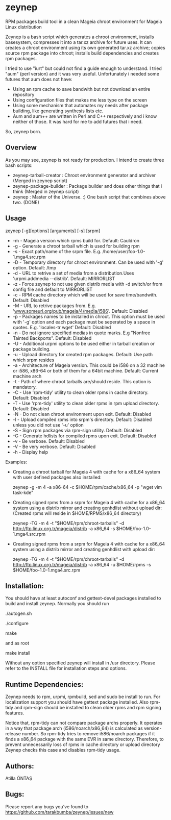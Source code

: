 zeynep
======

RPM packages build tool in a clean Mageia chroot environment for Mageia Linux distribution

Zeynep is a bash script which generates a chroot environment, installs basesystem, compresses it
into a tar.xz archive for future uses. It can creates a chroot environment using its own generated tar.xz
archive; copies source rpm package into chroot; installs build dependencies and creates rpm packages.

I tried to use "iurt" but could not find a guide enough to understand. I tried "aum" (perl version)
and it was very useful. Unfortunately i needed some futures that aum does not have:

- Using an rpm cache to save bandwith but not download an entire repository
- Using configuration files that makes me less type on the screen
- Using some mechanism that automates my needs after package building, like generating
synthesis lists etc.
- Aum and aum++ are written in Perl and C++ respectively and i know neither of those. It was hard for me to
add futures that i need.

So, zeynep born. 

Overview
------------
As you may see, zeynep is not ready for production. I intend to create three bash scripts:
- zeynep-tarball-creator : Chroot environment generator and archiver (Merged in zeynep script)
- zeynep-package-builder : Package builder and does other things that i think (Merged in zeynep script)
- zeynep : Master of the Universe. :) One bash script that combines above two. (DONE)

Usage
------------
zeynep [-g][options] [arguments] [-s] [srpm]

 * -m        - Mageia version which rpms build for. Default: Cauldron
 * -g        - Generate a chroot tarball which is used for building rpm
 * -s        - Exact path/name of the srpm file. E.g. /home/user/foo-1.0-1.mga4.src.rpm
 * -D        - Temporary directory for chroot environment. Can be used with '-g' option. Default: /tmp
 * -d        - URL to retrive a set of media from a distribution.Uses 'urpmi.addmedia --distrib'. Default: MIRRORLIST
 * -z        - Force zeynep to not use given distrib media with -d switch/or from config file and default to MIRRORLIST
 * -c        - RPM cache directory which will be used for save time/bandwith. Default: Disabled
 * -M        - URL to retrive packages from. E.g. 'www.someurl.org/pub/mageia/4/media/i586'. Default: Disabled
 * -p        - Packages names to be installed in chroot. This option must be used with '-g' option and each package must be seperated by a space in quotes. E.g. 'locales-tr wget' Default: Disabled
 * -n        - Do not ignore specified medias in quote marks. E.g "Nonfree Tainted Backports". Default: Disabled
 * -U        - Additional urpmi options to be used either in tarball creation or package building.
 * -u        - Upload directory for created rpm packages. Default: Use path which srpm resides
 * -a        - Architecture of Mageia version. This could be i586 on a 32 machine or i586, x86-64 or both of them for a 64bit machine. Default: Current machine arch
 * -t        - Path of where chroot tarballs are/should reside. This option is mandatory.
 * -C        - Use 'rpm-tidy' utility to clean older rpms in cache directory. Default: Disabled
 * -T        - Use 'rpm-tidy' utility to clean older rpms in rpm upload directory. Default: Disabled
 * -N        - Do not clean chroot environment upon exit. Default: Disabled
 * -l        - Upload compiled rpms into srpm's directory. Default: Disabled unless you did not use '-u' option
 * -S        - Sign rpm packages via rpm-sign utility. Default: Disabled
 * -G        - Generate hdlists for compiled rpms upon exit. Default: Disabled
 * -v        - Be verbose. Default: Disabled
 * -V        - Be very verbose. Default: Disabled
 * -h        - Display help
 
Examples:

* Creating a chroot tarball for Mageia 4 with cache for a x86_64 system with user defined packages also installed:

   zeynep -g -m 4 -a x86-64 -c $HOME/rpm/cache/x86_64 -p "wget vim task-kde"

* Creating signed rpms from a srpm for Mageia 4 with cache for a x86_64 system using a distrib mirror and creating genhdlist without upload dir: (Created rpms will reside in $HOME/RPMS/x86_64 directory)

   zeynep -TG -m 4 -t "$HOME/rpm/chroot-tarballs" -d http://ftp.linux.org.tr/mageia/distrib -a x86_64 -s $HOME/foo-1.0-1.mga4.src.rpm
    
* Creating signed rpms from a srpm for Mageia 4 with cache for a x86_64 system using a distrib mirror and creating genhdlist with upload dir:

   zeynep -TG -m 4 -t "$HOME/rpm/chroot-tarballs" -d http://ftp.linux.org.tr/mageia/distrib -a x86_64 -u $HOME/rpms -s $HOME/foo-1.0-1.mga4.src.rpm
   

Installation:
--------------
You should have at least autoconf and gettext-devel packages installed to build and install zeynep. Normally you should run 

  ./autogen.sh
 
  ./configure
 
  make
 
and as root

  make install
 
Without any option specified zeynep will install in /usr directory. Please refer to the INSTALL file for installation steps and options.

Runtime Dependencies:
---------------------
Zeynep needs to rpm, urpmi, rpmbuild, sed and sudo be install to run. For localization support you should have gettext package installed. Also rpm-tidy and rpm-sign should be installed to clean older rpms and rpm signing features.

Notice that, rpm-tidy can not compare package archs properly. It operates in a way that package arch (i586/noarch/x86_64) is calculated as version-release number.
So rpm-tidy tries to remove i586/noarch packages if it finds a x86_64 package with the same EVR in same directory.
Therefore, to prevent unnecessarily loss of rpms in cache directory or upload directory Zeynep checks this case and disables rpm-tidy usage.

Authors:
-------------
Atilla ÖNTAŞ <tarakbumba at gmail dot com >

Bugs:
-------------
Please report any bugs you've found to https://github.com/tarakbumba/zeynep/issues/new





